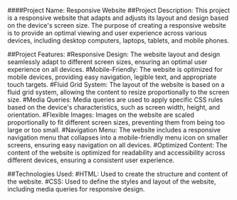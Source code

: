 ####Project Name: Responsive Website
##Project Description:
This project is a responsive website that adapts and adjusts its layout and design based on the device's screen size. The purpose of creating a responsive website is to provide an optimal viewing and user experience across various devices, including desktop computers, laptops, tablets, and mobile phones.

##Project Features:
#Responsive Design: The website layout and design seamlessly adapt to different screen sizes, ensuring an optimal user experience on all devices.
#Mobile-Friendly: The website is optimized for mobile devices, providing easy navigation, legible text, and appropriate touch targets.
#Fluid Grid System: The layout of the website is based on a fluid grid system, allowing the content to resize proportionally to the screen size.
#Media Queries: Media queries are used to apply specific CSS rules based on the device's characteristics, such as screen width, height, and orientation.
#Flexible Images: Images on the website are scaled proportionally to fit different screen sizes, preventing them from being too large or too small.
#Navigation Menu: The website includes a responsive navigation menu that collapses into a mobile-friendly menu icon on smaller screens, ensuring easy navigation on all devices.
#Optimized Content: The content of the website is optimized for readability and accessibility across different devices, ensuring a consistent user experience.

##Technologies Used:
#HTML: Used to create the structure and content of the website.
#CSS: Used to define the styles and layout of the website, including media queries for responsive design.
